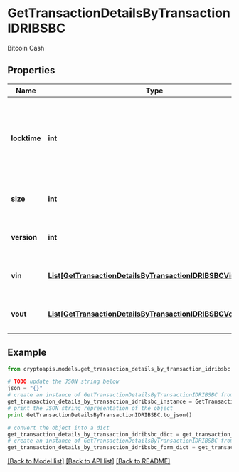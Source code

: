 # GetTransactionDetailsByTransactionIDRIBSBC

Bitcoin Cash

## Properties
Name | Type | Description | Notes
------------ | ------------- | ------------- | -------------
**locktime** | **int** | Represents the time at which a particular transaction can be added to the blockchain. | 
**size** | **int** | Represents the total size of this transaction. | 
**version** | **int** | Represents transaction version number. | 
**vin** | [**List[GetTransactionDetailsByTransactionIDRIBSBCVinInner]**](GetTransactionDetailsByTransactionIDRIBSBCVinInner.md) | Represents the transaction inputs. | 
**vout** | [**List[GetTransactionDetailsByTransactionIDRIBSBCVoutInner]**](GetTransactionDetailsByTransactionIDRIBSBCVoutInner.md) | Represents the transaction outputs. | 

## Example

```python
from cryptoapis.models.get_transaction_details_by_transaction_idribsbc import GetTransactionDetailsByTransactionIDRIBSBC

# TODO update the JSON string below
json = "{}"
# create an instance of GetTransactionDetailsByTransactionIDRIBSBC from a JSON string
get_transaction_details_by_transaction_idribsbc_instance = GetTransactionDetailsByTransactionIDRIBSBC.from_json(json)
# print the JSON string representation of the object
print GetTransactionDetailsByTransactionIDRIBSBC.to_json()

# convert the object into a dict
get_transaction_details_by_transaction_idribsbc_dict = get_transaction_details_by_transaction_idribsbc_instance.to_dict()
# create an instance of GetTransactionDetailsByTransactionIDRIBSBC from a dict
get_transaction_details_by_transaction_idribsbc_form_dict = get_transaction_details_by_transaction_idribsbc.from_dict(get_transaction_details_by_transaction_idribsbc_dict)
```
[[Back to Model list]](../README.md#documentation-for-models) [[Back to API list]](../README.md#documentation-for-api-endpoints) [[Back to README]](../README.md)


